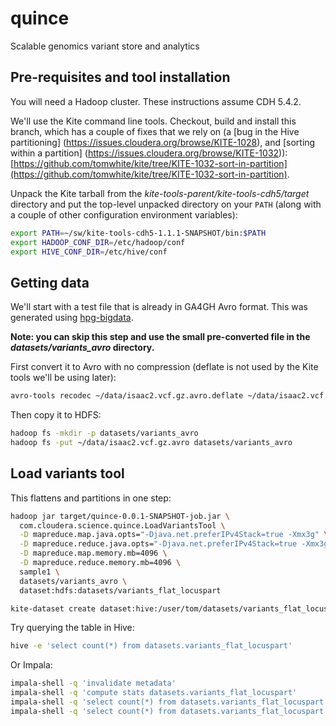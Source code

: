 # quince
Scalable genomics variant store and analytics

## Pre-requisites and tool installation

You will need a Hadoop cluster. These instructions assume CDH 5.4.2.

We'll use the Kite command line tools. Checkout, build and install this branch,
which has a couple of fixes that we rely on (a [bug in the Hive partitioning]
(https://issues.cloudera.org/browse/KITE-1028), and [sorting within a partition]
(https://issues.cloudera.org/browse/KITE-1032)):
[https://github.com/tomwhite/kite/tree/KITE-1032-sort-in-partition](https://github.com/tomwhite/kite/tree/KITE-1032-sort-in-partition).

Unpack the Kite tarball from the _kite-tools-parent/kite-tools-cdh5/target_ directory and
 put the top-level unpacked directory on your `PATH` (along with a couple of other
 configuration environment variables):

```bash
export PATH=~/sw/kite-tools-cdh5-1.1.1-SNAPSHOT/bin:$PATH
export HADOOP_CONF_DIR=/etc/hadoop/conf
export HIVE_CONF_DIR=/etc/hive/conf
```

## Getting data

We'll start with a test file that is already in GA4GH Avro format. This was generated
using [hpg-bigdata](https://github.com/opencb/hpg-bigdata).

**Note: you can skip this step and use the small pre-converted file in the
_datasets/variants_avro_ directory.**

First convert it to Avro with no compression (deflate is not used by the Kite tools
we'll be using later):

```bash
avro-tools recodec ~/data/isaac2.vcf.gz.avro.deflate ~/data/isaac2.vcf.gz.avro
```

Then copy it to HDFS:

```bash
hadoop fs -mkdir -p datasets/variants_avro
hadoop fs -put ~/data/isaac2.vcf.gz.avro datasets/variants_avro
```

## Load variants tool

This flattens and partitions in one step:

```bash
hadoop jar target/quince-0.0.1-SNAPSHOT-job.jar \
  com.cloudera.science.quince.LoadVariantsTool \
  -D mapreduce.map.java.opts="-Djava.net.preferIPv4Stack=true -Xmx3g" \
  -D mapreduce.reduce.java.opts="-Djava.net.preferIPv4Stack=true -Xmx3g" \
  -D mapreduce.map.memory.mb=4096 \
  -D mapreduce.reduce.memory.mb=4096 \
  sample1 \
  datasets/variants_avro \
  dataset:hdfs:datasets/variants_flat_locuspart
```

```bash
kite-dataset create dataset:hive:/user/tom/datasets/variants_flat_locuspart
```

Try querying the table in Hive:

```bash
hive -e 'select count(*) from datasets.variants_flat_locuspart'
```

Or Impala:

```bash
impala-shell -q 'invalidate metadata'
impala-shell -q 'compute stats datasets.variants_flat_locuspart'
impala-shell -q 'select count(*) from datasets.variants_flat_locuspart'
impala-shell -q 'select count(*) from datasets.variants_flat_locuspart where referencename="chr1"'
```
